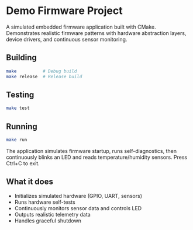 # Demo Firmware Project

A simulated embedded firmware application built with CMake. Demonstrates realistic firmware patterns with hardware abstraction layers, device drivers, and continuous sensor monitoring.

## Building

```bash
make          # Debug build
make release  # Release build
```

## Testing

```bash
make test
```

## Running

```bash
make run
```

The application simulates firmware startup, runs self-diagnostics, then continuously blinks an LED and reads temperature/humidity sensors. Press Ctrl+C to exit.

## What it does

- Initializes simulated hardware (GPIO, UART, sensors)
- Runs hardware self-tests
- Continuously monitors sensor data and controls LED
- Outputs realistic telemetry data
- Handles graceful shutdown
